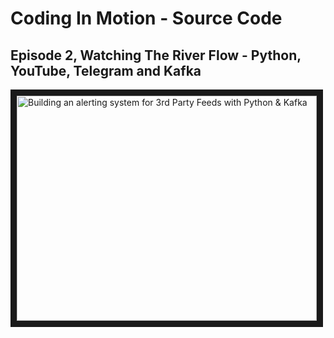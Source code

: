 # Coding In Motion - Source Code

## Episode 2, Watching The River Flow - Python, YouTube, Telegram and Kafka

<a href="http://www.youtube.com/watch?feature=player_embedded&v=jItIQ-UvFI4" target="_blank">
  <img src="http://img.youtube.com/vi/jItIQ-UvFI4/0.jpg" alt="Building an alerting system for 3rd Party Feeds with Python & Kafka" width="480" height="360" border="10" />
</a>
